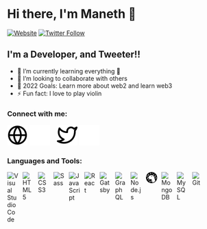 # Hi there, I'm Maneth 👋

[![Website](https://img.shields.io/website?label=maneth.me&style=for-the-badge&url=https%3A%2F%2Fmaneth.me)](https://maneth.me)
[![Twitter Follow](https://img.shields.io/twitter/follow/manethye?color=1DA1F2&logo=twitter&style=for-the-badge)](https://twitter.com/intent/follow?original_referer=https%3A%2F%2Fgithub.com%2Fmanethye&screen_name=manethye)

## I'm a Developer, and Tweeter!!

- 🌱 I’m currently learning everything 🤣
- 👯 I’m looking to collaborate with others
- 🥅 2022 Goals: Learn more about web2 and learn web3
- ⚡ Fun fact: I love to play violin

### Connect with me:

[![website](./img/globe-light.svg)](https://maneth.me#gh-light-mode-only)
[![website](./img/globe-dark.svg)](https://maneth.me#gh-dark-mode-only)
&nbsp;&nbsp;
[![website](./img/twitter-light.svg)](https://twitter.com/manethye#gh-light-mode-only)
[![website](./img/twitter-dark.svg)](https://twitter.com/manethye#gh-dark-mode-only)
&nbsp;&nbsp;

### Languages and Tools:

<img align="left" alt="Visual Studio Code" width="26px" src="https://cdn.jsdelivr.net/gh/devicons/devicon/icons/vscode/vscode-original.svg#dark-mode-only" style="padding-right:10px;" />
<img align="left" alt="HTML5" width="26px" src="https://cdn.jsdelivr.net/gh/devicons/devicon/icons/html5/html5-original.svg#light-mode-only" style="padding-right:10px;" />
<img align="left" alt="CSS3" width="26px" src="https://cdn.jsdelivr.net/gh/devicons/devicon/icons/css3/css3-original.svg#dark-mode-only" style="padding-right:10px;" />
<img align="left" alt="Sass" width="26px" src="https://cdn.jsdelivr.net/gh/devicons/devicon/icons/sass/sass-original.svg#light-mode-only" style="padding-right:10px;" />
<img align="left" alt="JavaScript" width="26px" src="https://cdn.jsdelivr.net/gh/devicons/devicon/icons/javascript/javascript-original.svg#dark-mode-only" style="padding-right:10px;" />
<img align="left" alt="React" width="26px" src="https://cdn.jsdelivr.net/gh/devicons/devicon/icons/react/react-original.svg#light-mode-only" style="padding-right:10px;" />
<img align="left" alt="Gatsby" width="26px" src="https://cdn.jsdelivr.net/gh/devicons/devicon/icons/gatsby/gatsby-original.svg#dark-mode-only" style="padding-right:10px;" />
<img align="left" alt="GraphQL" width="26px" src="https://cdn.jsdelivr.net/gh/devicons/devicon/icons/graphql/graphql-plain.svg#light-mode-only" style="padding-right:10px;" />
<img align="left" alt="Node.js" width="26px" src="https://cdn.jsdelivr.net/gh/devicons/devicon/icons/nodejs/nodejs-original.svg#dark-mode-only" style="padding-right:10px;" />
<img align="left" alt="Deno" width="26px" src="./img/deno-light.svg#light-mode-only" style="padding-right:10px;" />
<img align="left" alt="MongoDB" width="26px" src="https://cdn.jsdelivr.net/gh/devicons/devicon/icons/mongodb/mongodb-original.svg#dark-mode-only" style="padding-right:10px;" />
<img align="left" alt="MySQL" width="26px" src="https://cdn.jsdelivr.net/gh/devicons/devicon/icons/mysql/mysql-original.svg#light-mode-only" style="padding-right:10px;" />
<img align="left" alt="Git" width="26px" src="https://cdn.jsdelivr.net/gh/devicons/devicon/icons/git/git-original.svg#dark-mode-only" style="padding-right:10px;" />

[website]: https://maneth.me
[twitter]: https://twitter.com/maethye
